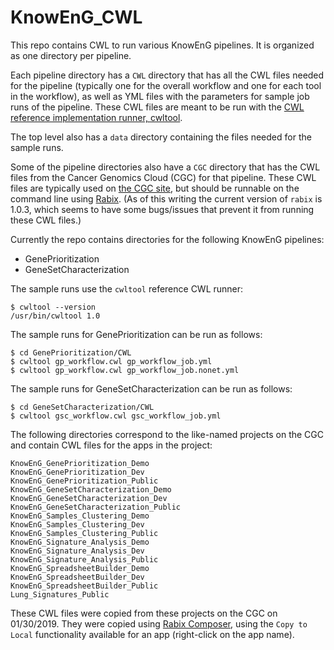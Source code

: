 # KnowEnG_CWL

This repo contains CWL to run various KnowEnG pipelines.  It is
organized as one directory per pipeline.

Each pipeline directory has a `CWL` directory that has all the CWL
files needed for the pipeline (typically one for the overall workflow
and one for each tool in the workflow), as well as YML files with the
parameters for sample job runs of the pipeline.  These CWL files are
meant to be run with the
[CWL reference implementation runner, cwltool](https://github.com/common-workflow-language/cwltool).

The top level also has a `data` directory containing the files needed
for the sample runs.

Some of the pipeline directories also have a `CGC` directory that has
the CWL files from the Cancer Genomics Cloud (CGC) for that pipeline.
These CWL files are typically used on
[the CGC site](https://cgc.sbgenomics.com/),
but should be runnable on the command line using
[Rabix](https://github.com/rabix/bunny/).
(As of this writing the current version of `rabix` is 1.0.3, which
seems to have some bugs/issues that prevent it from running these CWL
files.)

Currently the repo contains directories for the following KnowEnG
pipelines:

  * GenePrioritization
  * GeneSetCharacterization

The sample runs use the `cwltool` reference CWL runner:

```
$ cwltool --version
/usr/bin/cwltool 1.0
```

The sample runs for GenePrioritization can be run as follows:

```
$ cd GenePrioritization/CWL
$ cwltool gp_workflow.cwl gp_workflow_job.yml 
$ cwltool gp_workflow.cwl gp_workflow_job.nonet.yml 
```

The sample runs for GeneSetCharacterization can be run as follows:

```
$ cd GeneSetCharacterization/CWL
$ cwltool gsc_workflow.cwl gsc_workflow_job.yml 
```

The following directories correspond to the like-named projects on the
CGC and contain CWL files for the apps in the project:

```
KnowEnG_GenePrioritization_Demo
KnowEnG_GenePrioritization_Dev
KnowEnG_GenePrioritization_Public
KnowEnG_GeneSetCharacterization_Demo
KnowEnG_GeneSetCharacterization_Dev
KnowEnG_GeneSetCharacterization_Public
KnowEnG_Samples_Clustering_Demo
KnowEnG_Samples_Clustering_Dev
KnowEnG_Samples_Clustering_Public
KnowEnG_Signature_Analysis_Demo
KnowEnG_Signature_Analysis_Dev
KnowEnG_Signature_Analysis_Public
KnowEnG_SpreadsheetBuilder_Demo
KnowEnG_SpreadsheetBuilder_Dev
KnowEnG_SpreadsheetBuilder_Public
Lung_Signatures_Public
```

These CWL files were copied from these projects on the CGC on 01/30/2019.
They were copied using [Rabix Composer](http://rabix.io/), using the
`Copy to Local` functionality available for an app (right-click on the
app name).

